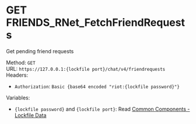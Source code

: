 <!--

This file is automatically generated!
Do not edit it directly!
See https://github.com/techchrism/valorant-api-docs/blob/trunk/contributing.md for more information.

-->

# GET FRIENDS_RNet_FetchFriendRequests

Get pending friend requests  


Method: `GET`  
URL: `https://127.0.0.1:{lockfile port}/chat/v4/friendrequests`  
Headers:
 - `Authorization`: `Basic {base64 encoded "riot:{lockfile password}"}`

Variables:
 - `{lockfile password}` and `{lockfile port}`: Read [Common Components - Lockfile Data](../common-components.md#lockfile-data)

